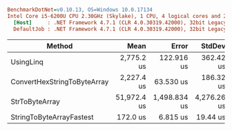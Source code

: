 ``` ini

BenchmarkDotNet=v0.10.13, OS=Windows 10.0.17134
Intel Core i5-6200U CPU 2.30GHz (Skylake), 1 CPU, 4 logical cores and 2 physical cores
  [Host]     : .NET Framework 4.7.1 (CLR 4.0.30319.42000), 32bit LegacyJIT-v4.7.3190.0  [AttachedDebugger]
  DefaultJob : .NET Framework 4.7.1 (CLR 4.0.30319.42000), 32bit LegacyJIT-v4.7.3190.0


```
|                      Method |        Mean |        Error |      StdDev |      Median |      Gen 0 |   Allocated |
|---------------------------- |------------:|-------------:|------------:|------------:|-----------:|------------:|
|                   UsingLinq |  2,775.2 us |   122.916 us |   362.42 us |  2,773.9 us |   316.4063 |   488.64 KB |
| ConvertHexStringToByteArray |  2,227.4 us |    63.530 us |   186.32 us |  2,216.5 us |   222.6563 |   348.02 KB |
|              StrToByteArray | 51,972.4 us | 1,498.834 us | 4,276.26 us | 51,333.4 us | 13562.5000 | 20901.83 KB |
|    StringToByteArrayFastest |    172.0 us |     6.815 us |    19.44 us |    164.1 us |    22.9492 |    35.51 KB |

